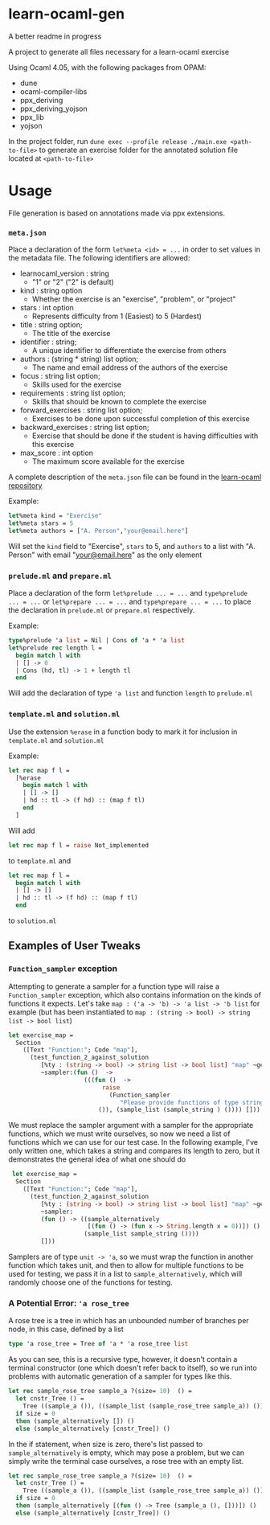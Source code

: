 # learn-ocaml-gen

A better readme in progress

A project to generate all files necessary for a learn-ocaml exercise

Using Ocaml 4.05, with the following packages from OPAM:

* dune
* ocaml-compiler-libs
* ppx_deriving
* ppx_deriving_yojson
* ppx_lib
* yojson

In the project folder, run
`dune exec --profile release ./main.exe <path-to-file>`
to generate an exercise folder for the annotated solution file located at `<path-to-file>`

# Usage

File generation is based on annotations made via ppx extensions.

### `meta.json`
Place a declaration of the form `let%meta <id> = ...` in order to set values in the metadata file. The following identifiers are allowed:

* learnocaml_version : string
  * "1" or "2" ("2" is default)
* kind : string option
  * Whether the exercise is an "exercise", "problem", or "project" 
* stars : int option
  * Represents difficulty from 1 (Easiest) to 5 (Hardest)
* title : string option;
  * The title of the exercise
* identifier : string;
  * A unique identifier to differentiate the exercise from others
* authors : (string * string) list option;
  * The name and email address of the authors of the exercise
* focus : string list option;
  * Skills used for the exercise
* requirements : string list option;
  * Skills that should be known to complete the exercise
* forward_exercises : string list option;
  * Exercises to be done upon successful completion of this exercise
* backward_exercises : string list option;
  * Exercise that should be done if the student is having difficulties with this exercise
* max_score : int option
  * The maximum score available for the exercise

A complete description of the `meta.json` file can be found in the [learn-ocaml repository](https://github.com/ocaml-sf/learn-ocaml/blob/master/docs/exercises_format.md)

Example:
```OCaml
let%meta kind = "Exercise"
let%meta stars = 5
let%meta authors = ["A. Person","your@email.here"]
```

Will set the `kind` field to "Exercise", `stars` to 5, and `authors` to a list with "A. Person" with email "your@email.here" 
as the only element

### `prelude.ml` and `prepare.ml`
Place a declaration of the form `let%prelude ... = ...` and `type%prelude ... = ...` or `let%prepare ... = ...` and `type%prepare ... = ...` to place the declaration in `prelude.ml` or `prepare.ml` respectively.

Example:
```OCaml
type%prelude 'a list = Nil | Cons of 'a * 'a list
let%prelude rec length l =
  begin match l with
  | [] -> 0
  | Cons (hd, tl) -> 1 + length tl
  end
```
Will add the declaration of type `'a list` and function `length` to `prelude.ml`

### `template.ml` and `solution.ml`
Use the extension `%erase` in a function body to mark it for inclusion in `template.ml` and `solution.ml`

Example:
```OCaml
let rec map f l =
  [%erase
    begin match l with
    | [] -> []
    | hd :: tl -> (f hd) :: (map f tl)
    end
  ]
```
Will add
```OCaml
let rec map f l = raise Not_implemented
```
to `template.ml`
and 
```OCaml
let rec map f l =
  begin match l with
  | [] -> []
  | hd :: tl -> (f hd) :: (map f tl)
  end
```
to `solution.ml`

## Examples of User Tweaks

### `Function_sampler` exception
Attempting to generate a sampler for a function type will raise a `Function_sampler` exception, which also contains information on the kinds of functions it expects. Let's take `map : ('a -> 'b) -> 'a list -> 'b list` for example (but has been instantiated to `map : (string -> bool) -> string list -> bool list`)

```OCaml
let exercise_map =
  Section
    ([Text "Function:"; Code "map"],
      (test_function_2_against_solution
         [%ty : (string -> bool) -> string list -> bool list] "map" ~gen:10
         ~sampler:(fun ()  ->
                     (((fun ()  ->
                          raise
                            (Function_sampler
                               "Please provide functions of type string -> bool"))
                         ()), (sample_list (sample_string ) ()))) []))
```
We must replace the sampler argument with a sampler for the appropriate functions, which we must write ourselves, so now we need a list of functions which we can use for our test case. In the following example, I've only written one, which takes a string and compares its length to zero, but it demonstrates the general idea of what one should do
```OCaml
 let exercise_map =
  Section
    ([Text "Function:"; Code "map"],
      (test_function_2_against_solution
         [%ty : (string -> bool) -> string list -> bool list] "map" ~gen:10
         ~sampler:
         (fun () -> ((sample_alternatively 
                      [(fun () -> (fun x -> String.length x = 0))]) () , 
                     (sample_list sample_string ())))
         []))
```
Samplers are of type `unit -> 'a`, so we must wrap the function in another function which takes unit, and then to allow for multiple functions to be used for testing, we pass it in a list to `sample_alternatively`, which will randomly choose one of the functions for testing.

### A Potential Error: `'a rose_tree`
A rose tree is a tree in which has an unbounded number of branches per node, in this case, defined by a list
```OCaml
type 'a rose_tree = Tree of 'a * 'a rose_tree list
```
As you can see, this is a recursive type, however, it doesn't contain a terminal constructor (one which doesn't refer back to itself), so we run into problems with automatic generation of a sampler for types like this.
```OCaml
let rec sample_rose_tree sample_a ?(size= 10)  () =
  let cnstr_Tree () =
    Tree ((sample_a ()), ((sample_list (sample_rose_tree sample_a)) ()))  in
  if size = 0
  then (sample_alternatively []) ()
  else (sample_alternatively [cnstr_Tree]) () 
```
In the if statement, when size is zero, there's list passed to `sample_alternatively` is empty, which may pose a problem, but we can simply write the terminal case ourselves, a rose tree with an empty list.
```OCaml
let rec sample_rose_tree sample_a ?(size= 10)  () =
  let cnstr_Tree () =
    Tree ((sample_a ()), ((sample_list (sample_rose_tree sample_a)) ()))  in
  if size = 0
  then (sample_alternatively [(fun () -> Tree (sample_a (), []))]) ()
  else (sample_alternatively [cnstr_Tree]) () 
```
